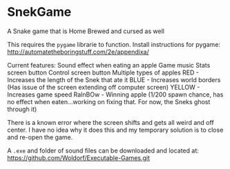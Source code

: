 # SnekGame
A Snake game that is Home Brewed and cursed as well

This requires the `pygame` librarie to function. 
  Install instructions for pygame:
    http://automatetheboringstuff.com/2e/appendixa/

Current features:
  Sound effect when eating an apple
  Game music
  Stats screen button
  Control screen button
  Multiple types of apples
    RED - Increases the length of the Snek that ate it
    BLUE - Increases world borders (Has issue of the screen extending off computer screen)
    YELLOW - Increases game speed
    RaInBOw - Winning apple (1/200 spawn chance, has no effect when eaten...working on fixing that. For now, the Sneks ghost through it)

There is a known error where the screen shifts and gets all weird and off center. I have no idea why it does this and my temporary solution is to close and re-open the game.

A `.exe` and folder of sound files can be downloaded and located at: https://github.com/Woldorf/Executable-Games.git
